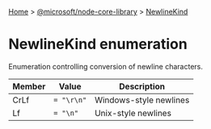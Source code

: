 [Home](./index) &gt; [@microsoft/node-core-library](./node-core-library.md) &gt; [NewlineKind](./node-core-library.newlinekind.md)

# NewlineKind enumeration

Enumeration controlling conversion of newline characters.

|  Member | Value | Description |
|  --- | --- | --- |
|  CrLf | `= "\r\n"` | Windows-style newlines |
|  Lf | `= "\n"` | Unix-style newlines |

